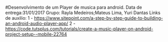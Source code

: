 #Desenvolvimento de um Player de musica para android.
Data de entrega:31/01/2017
Grupo: Rayla Medeiros;Mateus Lima, Yuri Dantas
Links de auxilio: 1 - https://www.sitepoint.com/a-step-by-step-guide-to-building-an-android-audio-player-app/
                  2 - https://code.tutsplus.com/tutorials/create-a-music-player-on-android-project-setup--mobile-22764
